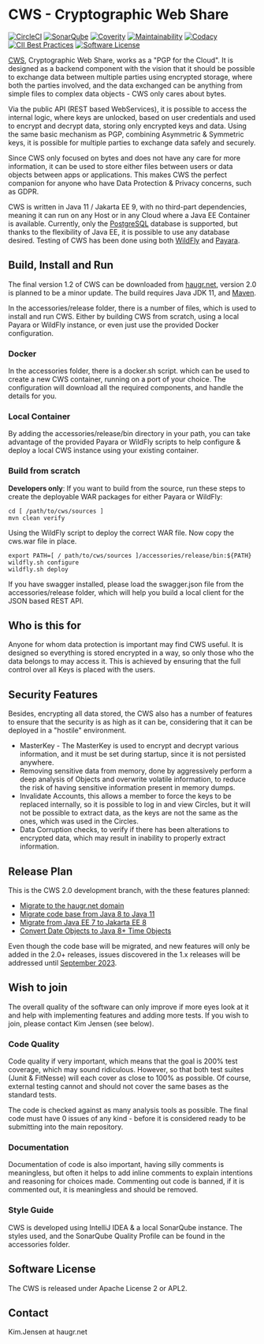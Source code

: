 # CWS - Cryptographic Web Share

[![CircleCI](https://circleci.com/gh/HaugrNet/cws.png?style=shield)](https://circleci.com/gh/HaugrNet/cws)
[![SonarQube](https://sonarcloud.io/api/project_badges/measure?project=net.haugr:cws&metric=alert_status)](https://sonarcloud.io/dashboard?id=net.haugr:cws)
[![Coverity](https://scan.coverity.com/projects/13955/badge.svg)](https://scan.coverity.com/projects/javadogs-cws)
[![Maintainability](https://api.codeclimate.com/v1/badges/4b40d6c7f75f9d40ae41/maintainability)](https://codeclimate.com/github/HaugrNet/cws/maintainability)
[![Codacy](https://app.codacy.com/project/badge/Grade/d3dcde7450244032ae8adfcfd28f5888)](https://app.codacy.com/gh/HaugrNet/cws/dashboard)
[![CII Best Practices](https://bestpractices.coreinfrastructure.org/projects/1566/badge)](https://bestpractices.coreinfrastructure.org/projects/1566)
[![Software License](https://img.shields.io/badge/license-Apache+License+2.0-blue.svg)](http://www.apache.org/licenses/LICENSE-2.0)

[CWS](https://haugr.net/), Cryptographic Web Share, works as a "PGP for the
Cloud". It is designed as a backend component with the vision that it should be
possible to exchange data between multiple parties using encrypted storage,
where both the parties involved, and the data exchanged can be anything from
simple files to complex data objects - CWS only cares about bytes.

Via the public API (REST based WebServices), it is possible to access the
internal logic, where keys are unlocked, based on user credentials and used to
encrypt and decrypt data, storing only encrypted keys and data. Using the same
basic mechanism as PGP, combining Asymmetric & Symmetric keys, it is possible
for multiple parties to exchange data safely and securely.

Since CWS only focused on bytes and does not have any care for more information,
it can be used to store either files between users or data objects between apps
or applications. This makes CWS the perfect companion for anyone who have Data
Protection & Privacy concerns, such as GDPR.

CWS is written in Java 11 / Jakarta EE 9, with no third-part dependencies, meaning
it can run on any Host or in any Cloud where a Java EE Container is
available. Currently, only the [PostgreSQL](https://www.postgresql.org/) database
is supported, but thanks to the flexibility of Java EE, it is possible to use any
database desired. Testing of CWS has been done using both
[WildFly](http://www.wildfly.org/) and [Payara](https://payara.fish/).

## Build, Install and Run

The final version 1.2 of CWS can be downloaded from [haugr.net](https://haugr.net/),
version 2.0 is planned to be a minor update. The build requires Java JDK 11,
and [Maven](https://maven.apache.org/).

In the accessories/release folder, there is a number of files, which is used to
install and run CWS. Either by building CWS from scratch, using a local Payara
or WildFly instance, or even just use the provided Docker configuration.

### Docker

In the accessories folder, there is a docker.sh script. which can be used to
create a new CWS container, running on a port of your choice. The configuration
will download all the required components, and handle the details for you.

### Local Container

By adding the accessories/release/bin directory in your path, you can take
advantage of the provided Payara or WildFly scripts to help configure & deploy
a local CWS instance using your existing container.

### Build from scratch

**Developers only**: If you want to build from the source, run these steps to
create the deployable WAR packages for either Payara or WildFly:

```
cd [ /path/to/cws/sources ]
mvn clean verify
```

Using the WildFly script to deploy the correct WAR file.
Now copy the cws.war file in place.

```
export PATH=[ / path/to/cws/sources ]/accessories/release/bin:${PATH}
wildfly.sh configure
wildfly.sh deploy
```

If you have swagger installed, please load the swagger.json file from the
accessories/release folder, which will help you build a local client for the
JSON based REST API.

## Who is this for

Anyone for whom data protection is important may find CWS useful. It is designed
so everything is stored encrypted in a way, so only those who the data belongs
to may access it. This is achieved by ensuring that the full control over all
Keys is placed with the users.

## Security Features

Besides, encrypting all data stored, the CWS also has a number of features to
ensure that the security is as high as it can be, considering that it can be
deployed in a "hostile" environment.

* MasterKey - The MasterKey is used to encrypt and decrypt various information,
  and it must be set during startup, since it is not persisted anywhere.
* Removing sensitive data from memory, done by aggressively perform a deep
  analysis of Objects and overwrite volatile information, to reduce the risk
  of having sensitive information present in memory dumps.
* Invalidate Accounts, this allows a member to force the keys to be replaced
  internally, so it is possible to log in and view Circles, but it will not be
  possible to extract data, as the keys are not the same as the ones, which
  was used in the Circles.
* Data Corruption checks, to verify if there has been alterations to encrypted
  data, which may result in inability to properly extract information.

## Release Plan

This is the CWS 2.0 development branch, with the these features planned:

* [Migrate to the haugr.net domain](https://github.com/JavaDogs/cws/issues/72)
* [Migrate code base from Java 8 to Java 11](https://github.com/JavaDogs/cws/issues/71)
* [Migrate from Java EE 7 to Jakarta EE 8](https://github.com/JavaDogs/cws/issues/70)
* [Convert Date Objects to Java 8+ Time Objects](https://github.com/JavaDogs/cws/issues/69)

Even though the code base will be migrated, and new features will only be added
in the 2.0+ releases, issues discovered in the 1.x releases will be addressed
until [September 2023](https://adoptopenjdk.net/support.html).

## Wish to join

The overall quality of the software can only improve if more eyes look at it and
help with implementing features and adding more tests. If you wish to join,
please contact Kim Jensen (see below).

### Code Quality

Code quality if very important, which means that the goal is 200% test coverage,
which may sound ridiculous. However, so that both test suites (Junit & FitNesse)
will each cover as close to 100% as possible. Of course, external testing cannot
and should not cover the same bases as the standard tests.

The code is checked against as many analysis tools as possible. The final
code must have 0 issues of any kind - before it is considered ready to be
submitting into the main repository.

### Documentation

Documentation of code is also important, having silly comments is meaningless,
but often it helps to add inline comments to explain intentions and reasoning
for choices made. Commenting out code is banned, if it is commented out, it
is meaningless and should be removed.

### Style Guide

CWS is developed using IntelliJ IDEA & a local SonarQube instance. The styles
used, and the SonarQube Quality Profile can be found in the accessories folder.

## Software License

The CWS is released under Apache License 2 or APL2.

## Contact

Kim.Jensen at haugr.net
